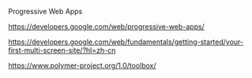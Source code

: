 Progressive Web Apps


https://developers.google.com/web/progressive-web-apps/

https://developers.google.com/web/fundamentals/getting-started/your-first-multi-screen-site/?hl=zh-cn


https://www.polymer-project.org/1.0/toolbox/